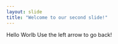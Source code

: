 ```yaml
---
layout: slide
title: "Welcome to our second slide!"
---
```

Hello Worlb
Use the left arrow to go back!

